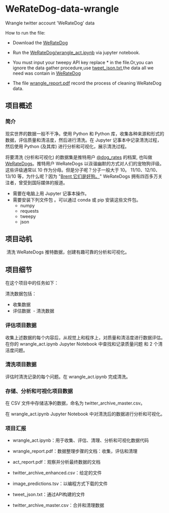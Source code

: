 # WeRateDog-data-wrangle
Wrangle twitter account 'WeRateDog' data 


How to run the file:

- Download the [WeRateDog](https://github.com/WoHotan/WeRateDog-data-wrangle/tree/master/WeRateDog)
- Run the [WeRateDog/wrangle_act.ipynb](https://github.com/WoHotan/WeRateDog-data-wrangle/blob/master/WeRateDog/wrangle_act.ipynb) via jupyter notebook.

- You must input your tweepy API key replace * in the file.Or,you can ignore the data gather procedure,use [tweet_json.txt](https://github.com/WoHotan/WeRateDog-data-wrangle/blob/master/WeRateDog/tweet_json.txt),the data all we need was contain in [WeRateDog](https://github.com/WoHotan/WeRateDog-data-wrangle/tree/master/WeRateDog)


- The file [wrangle_report.pdf](https://github.com/WoHotan/WeRateDog-data-wrangle/blob/master/WeRateDog/wrangle_report.pdf) record the process of cleaning WeRateDog data.

## 项目概述
### 简介
  现实世界的数据一般不干净。使用 Python 和 Python 库，收集各种来源和形式的数据，评估质量和清洁度，然后进行清洗。在 Jupyter 记事本中记录清洗过程，然后使用 Python (及其库)  进行分析和可视化，展示清洗过程。

  将要清洗 (分析和可视化) 的数据集是推特用户 [@dog_rates](https://twitter.com/dog_rates) 的档案, 也叫做 [WeRateDogs](https://en.wikipedia.org/wiki/WeRateDogs)。推特用户 WeRateDogs 以诙谐幽默的方式对人们的宠物狗评级。这些评级通常以 10 作为分母。但是分子呢？分子一般大于 10。 11/10、12/10、13/10 等，为什么呢？因为 "[Brent 它们是好狗。](http://knowyourmeme.com/memes/theyre-good-dogs-brent)" WeRateDogs 拥有四百多万关注者，曾受到国际媒体的报道。

  - 需要在电脑上用 Jupyter 记事本操作。
  - 需要安装下列文件包 。可以通过 conda 或 pip 安装这些文件包。
    - numpy
    - requests
    - tweepy
    - json
## 项目动机
  清洗 WeRateDogs 推特数据，创建有趣可靠的分析和可视化。
## 项目细节
  在这个项目中的任务如下：

  清洗数据包括：
  -  收集数据
  - 评估数据
  - 清洗数据
  ### 评估项目数据
   收集上述数据的每个内容后，从视觉上和程序上，对质量和清洁度进行数据评估。
   在你的 wrangle_act.ipynb Jupyter Notebook 中查找和记录质量问题 和 2 个清洁度问题。

  ### 清洗项目数据
   评估时清洗记录的每个问题。在 wrangle_act.ipynb 完成清洗。
  ### 存储、分析和可视化项目数据
   在 CSV 文件中存储洁净的数据，命名为 twitter_archive_master.csv。

   在 wrangle_act.ipynb Jupyter Notebook 中对清洗后的数据进行分析和可视化。

  ### 项目汇报
  - wrangle_act.ipynb：用于收集、评估、清理、分析和可视化数据代码
  
  - wrangle_report.pdf：数据整理步骤的文档：收集，评估和清理
  
  - act_report.pdf：观察并分析最终数据的文档
  
  - twitter_archive_enhanced.csv：给定的文件
  
  - image_predictions.tsv：以编程方式下载的文件
  - tweet_json.txt：通过API构建的文件
  - twitter_archive_master.csv：合并和清理数据
